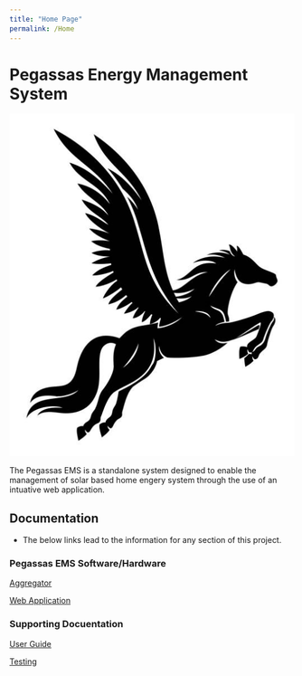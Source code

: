 ```yaml
---
title: "Home Page"
permalink: /Home
---
```


# Pegassas Energy Management System

![Pegasssas Logo](docs/images/pegasus_image.jpg)

The Pegassas EMS is a standalone system designed to enable the management of solar based home engery system through the use of an intuative web application.

## Documentation

- The below links lead to the information for any section of this project.

### Pegassas EMS Software/Hardware

[Aggregator](https://m30819-2020.github.io/cw-code-t1/Aggregator)

[Web Application](https://m30819-2020.github.io/cw-code-t1/webapp.markdown)

### Supporting Docuentation

[User Guide](/cw-code-t1/docs/userguides.markdown)

[Testing](/cw-code-t1/docs/testing.markdown)
